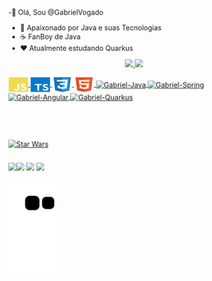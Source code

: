 -👋 Olá, Sou @GabrielVogado
- 👀 Apaixonado por Java e suas Tecnologias
- ☕ FanBoy de Java
- ❤ Atualmente estudando Quarkus


<div align="center">
  <a href="https://github.com/GabrielVogado">
  <img height="180em" src="https://github-readme-stats.vercel.app/api?username=GabrielVogado&show_icons=true&theme=dracula&include_all_commits=true&count_private=true"/>
  <img height="180em" src="https://github-readme-stats.vercel.app/api/top-langs/?username=GabrielVogado&layout=compact&langs_count=7&theme=dracula"/>
</div>

<div style="display: inline_block"><br>
  <img align="center" alt="Gabriel-Js" height="30" width="40" src="https://raw.githubusercontent.com/devicons/devicon/master/icons/javascript/javascript-plain.svg">
  <img align="center" alt="Gabriel-Ts" height="30" width="40" src="https://raw.githubusercontent.com/devicons/devicon/master/icons/typescript/typescript-plain.svg">
  <img align="center" alt="Gabriel-CSS" height="30" width="40" src="https://raw.githubusercontent.com/devicons/devicon/master/icons/css3/css3-original.svg">
  <img align="center" alt="Gabriel-HTML" height="30" width="40" src="https://raw.githubusercontent.com/devicons/devicon/master/icons/html5/html5-original.svg">
  <img align="center" alt="Gabriel-Java" height="30" width="40" src="https://cdn.jsdelivr.net/gh/devicons/devicon/icons/java/java-original.svg">
  <img align="center" alt="Gabriel-Spring" height="30" width="40" src="https://cdn.jsdelivr.net/gh/devicons/devicon/icons/spring/spring-original.svg">
  <img align="center" alt="Gabriel-Angular" height="30" width="40" src="https://cdn.jsdelivr.net/gh/devicons/devicon/icons/angularjs/angularjs-original.svg">
  <img align="center" alt="Gabriel-Quarkus" height="30" width="40" src="https://design.jboss.org/quarkus/logo/final/SVG/quarkus_icon_rgb_default.svg">
  
  
  ##
  
 <div> 
 
 <br /> 
 <br />
   
   ![Star Wars](https://cdnb.artstation.com/p/assets/images/images/009/779/033/original/souvignet-julien-souvignet-julien-gifv2.gif?1520866586)
   
   ##

 <a href="https://discord.gg/JYKjKAbc" target="_blank"><img src="https://img.shields.io/badge/Discord-7289DA?style=for-the-badge&logo=discord&logoColor=white" target="_blank"></a><a href = "mailto:gabriel.vogado@gmail.com"><img src="https://img.shields.io/badge/-Gmail-%23333?style=for-the-badge&logo=gmail&logoColor=white" target="_blank"></a> <a href="https://www.linkedin.com/in/gabrielvogado/" target="_blank"><img src="https://img.shields.io/badge/-LinkedIn-%230077B5?style=for-the-badge&logo=linkedin&logoColor=white" target="_blank"></a> <a href="https://bitbucket.org/GabrielAlem/" target="_blank"><img src="https://img.shields.io/badge/Bitbucket-0747a6?style=for-the-badge&logo=bitbucket&logoColor=white" target="_blank"></a>  
   
  ![Snake animation](https://github.com/rafaballerini/rafaballerini/blob/output/github-contribution-grid-snake.svg)
 
</div>


<!---
GabrielVogado/GabrielVogado is a ✨ special ✨ repository because its `README.md` (this file) appears on your GitHub profile.
You can click the Preview link to take a look at your changes.
--->
